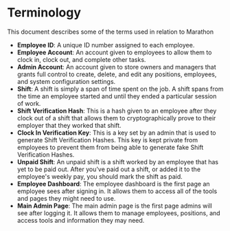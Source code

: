 # Terminology

This document describes some of the terms used in relation to Marathon

- **Employee ID**: A unique ID number assigned to each employee.
- **Employee Account**: An account given to employees to allow them to clock in, clock out, and complete other tasks.
- **Admin Account**: An account given to store owners and managers that grants full control to create, delete, and edit any positions, employees, and system configuration settings.
- **Shift**: A shift is simply a span of time spent on the job. A shift spans from the time an employee started and until they ended a particular session of work.
- **Shift Verification Hash**: This is a hash given to an employee after they clock out of a shift that allows them to cryptographically prove to their employer that they worked that shift.
- **Clock In Verification Key**: This is a key set by an admin that is used to generate Shift Verification Hashes. This key is kept private from employees to prevent them from being able to generate fake Shift Verification Hashes.
- **Unpaid Shift**: An unpaid shift is a shift worked by an employee that has yet to be paid out. After you've paid out a shift, or added it to the employee's weekly pay, you should mark the shift as paid.
- **Employee Dashboard**: The employee dashboard is the first page an employee sees after signing in. It allows them to access all of the tools and pages they might need to use.
- **Main Admin Page**: The main admin page is the first page admins will see after logging it. It allows them to manage employees, positions, and access tools and information they may need.

